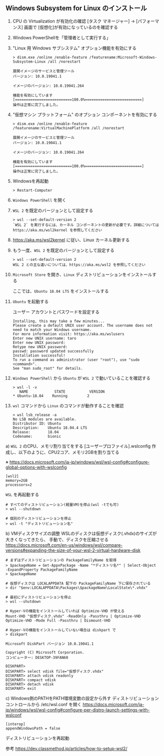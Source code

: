 ## Windows Subsystem for Linux のインストール

1. CPU の Virtualization が有効化の確認
   [タスク マネージャー] → [パフォーマンス] 画面で [仮想化]が有効になっているのを確認する
   
1. Windows PowerShellを「管理者として実行する」

1. "Linux 用 Windows サブシステム" オプション機能を有効にする

   ```
   > dism.exe /online /enable-feature /featurename:Microsoft-Windows-Subsystem-Linux /all /norestart
   
   展開イメージのサービスと管理ツール
   バージョン: 10.0.19041.1

   イメージのバージョン: 10.0.19041.264

   機能を有効にしています
   [==========================100.0%==========================]
   操作は正常に完了しました。
   ```

1. "仮想マシン プラットフォーム" のオプション コンポーネントを有効にする

   ```
   > dism.exe /online /enable-feature /featurename:VirtualMachinePlatform /all /norestart

   展開イメージのサービスと管理ツール
   バージョン: 10.0.19041.1

   イメージのバージョン: 10.0.19041.264

   機能を有効にしています
   [==========================100.0%==========================]
   操作は正常に完了しました。
   ```

1. Windowsを再起動

   ```
   > Restart-Computer
   ```


1. `Windows PowerShell` を開く

1. `WSL 2` を既定のバージョンとして設定する

   ```
   > wsl --set-default-version 2
   `WSL 2` を実行するには、カーネル コンポーネントの更新が必要です。詳細については https://aka.ms/wsl2kernel を参照してください
   ```

1. https://aka.ms/wsl2kernel に従い、Linux カーネル更新する

1. もう一度、`WSL 2` を既定のバージョンとして設定する

   ```
   > wsl --set-default-version 2
   WSL 2 との主な違いについては、https://aka.ms/wsl2 を参照してください
   ```

1. `Microsoft Store` を開き、`Linux` ディストリビューションをインストールする

   ここでは、`Ubuntu 18.04 LTS` をインストールする

1. `Ubuntu` を起動する

   ユーザー アカウントとパスワードを設定する
   ```
   Installing, this may take a few minutes...
   Please create a default UNIX user account. The username does not need to match your Windows username.
   For more information visit: https://aka.ms/wslusers
   Enter new UNIX username: taro
   Enter new UNIX password:
   Retype new UNIX password:
   passwd: password updated successfully
   Installation successful!
   To run a command as administrator (user "root"), use "sudo <command>".
   See "man sudo_root" for details.
   ```

1. `Windows PowerShell` から `Ubuntu` が `WSL 2` で動いていることを確認する

   ```
   > wsl -l -v
      NAME            STATE           VERSION
   * Ubuntu-18.04    Running         2
   ```

1. `wsl` コマンドから `Linux` のコマンドが動作することを確認

   ```
   > wsl lsb_release -a
   No LSB modules are available.
   Distributor ID: Ubuntu
   Description:    Ubuntu 18.04.4 LTS
   Release:        18.04
   Codename:       bionic
   ```

a) `WSL 2` のCPU、メモリ割り当てをする
    [ユーザープロファイル]\.wslconfig 作成し、以下のように、CPU2コア、メモリ2GBを割り当てる

   ※ https://docs.microsoft.com/ja-jp/windows/wsl/wsl-config#configure-global-options-with-wslconfig

   ```
   [wsl2]
   memory=2GB
   processors=2
   ```

   `WSL` を再起動する
   ```
   # すべてのディストリビューション(軽量VM)を停止(wsl -tでも可)
   > wsl --shutdown

   # 個別のディストリビューションを停止
   > wsl -t "ディストリビューション名"
   ```

b) VMディスクサイズの調整
   WSLのディスクは仮想ディスク(.vhdx)のサイズが大きくなってきたら、
   手動で、ディスクを圧縮させる
   https://docs.microsoft.com/en-us/windows/wsl/compare-versions#expanding-the-size-of-your-wsl-2-virtual-hardware-disk

   ```
   # まずはディストリビューションの PackageFamilyName を取得
   > $packageName = Get-AppxPackage -Name "*ディストリ名*" | Select-Object -ExpandProperty PackageFamilyName
   > $packageName

   # 仮想ディスクは LOCALAPPDATA 配下の PackageFamilyName 下に保存されている
   > dir "$env:LOCALAPPDATA\Packages\$packageName\LocalState\*.vhdx"
   ```

   ```
   # 最初にディストリビューションを停止
   > wsl --shutdown

   # Hyper-Vの機能をインストールしていれば Optimize-VHD が使える
   Mount-VHD "仮想ディスク.vhdx" -ReadOnly -Passthru | Optimize-VHD Optimize-VHD -Mode Full -Passthru | Dismount-VHD

   # Hyper-Vの機能をインストールしていない場合は diskpart で
   > diskpart
   ```

   ```
   Microsoft DiskPart バージョン 10.0.19041.1

   Copyright (C) Microsoft Corporation.
   コンピューター: DESKTOP-39FAN60

   DISKPART>   
   DISKPART> select vdisk file="仮想ディスク.vhdx"
   DISKPART> attach vdisk readonly
   DISKPART> compact vdisk
   DISKPART> detach vdisk
   DISKPART> exit
   ```

c)  Windows側のPATHをPATH環境変数の設定から外す
   ディストリビューションコントロールから /etc/wsl.conf を開く
   https://docs.microsoft.com/ja-jp/windows/wsl/wsl-config#configure-per-distro-launch-settings-with-wslconf

   ```
   [interop]
   appendWindowsPath = false
   ```
   ディストリビューションを再起動
  
参考
  https://dev.classmethod.jp/articles/how-to-setup-wsl2/